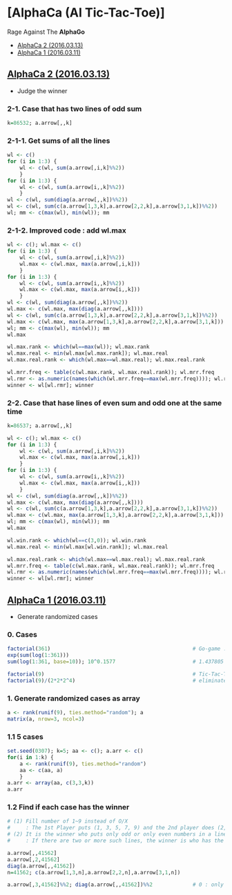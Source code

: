 # [AlphaCa (AI Tic-Tac-Toe)]

Rage Against The **AlphaGo**

- [AlphaCa 2 (2016.03.13)](/AlphaCa#alphaca-2-20160313)
- [AlphaCa 1 (2016.03.11)](/AlphaCa#alphaca-1-20160311)


## [AlphaCa 2 (2016.03.13)](/AlphaCa#alphaca-ai-tic-tac-toe)

- Judge the winner

### 2-1. Case that has two lines of odd sum
```r
k=86532; a.arrow[,,k]                                                   # Winner : 1st (5-3-7 for the '/' line, not 9-3-1 on the 2nd column)
```

### 2-1-1. Get sums of all the lines
```r
wl <- c()                                                               # wl(win/lose) : 0 (2nd player wins) / 1~2 (draw) / 3 (1st one wins)
for (i in 1:3) {
	wl <- c(wl, sum(a.arrow[,i,k]%%2))
	}
for (i in 1:3) {
	wl <- c(wl, sum(a.arrow[i,,k]%%2))
	}
wl <- c(wl, sum(diag(a.arrow[,,k])%%2))
wl <- c(wl, sum(c(a.arrow[1,3,k],a.arrow[2,2,k],a.arrow[3,1,k])%%2))
wl; mm <- c(max(wl), min(wl)); mm
```

### 2-1-2. Improved code : add wl.max
```r
wl <- c(); wl.max <- c()                                       			# wl.max : the max number of each line
for (i in 1:3) {
	wl <- c(wl, sum(a.arrow[,i,k]%%2))
	wl.max <- c(wl.max, max(a.arrow[,i,k]))
	}
for (i in 1:3) {
	wl <- c(wl, sum(a.arrow[i,,k]%%2))
	wl.max <- c(wl.max, max(a.arrow[i,,k]))
	}
wl <- c(wl, sum(diag(a.arrow[,,k])%%2))
wl.max <- c(wl.max, max(diag(a.arrow[,,k])))
wl <- c(wl, sum(c(a.arrow[1,3,k],a.arrow[2,2,k],a.arrow[3,1,k])%%2))
wl.max <- c(wl.max, max(a.arrow[1,3,k],a.arrow[2,2,k],a.arrow[3,1,k]))
wl; mm <- c(max(wl), min(wl)); mm
wl.max

wl.max.rank <- which(wl==max(wl)); wl.max.rank
wl.max.real <- min(wl.max[wl.max.rank]); wl.max.real
wl.max.real.rank <- which(wl.max==wl.max.real); wl.max.real.rank

wl.mrr.freq <- table(c(wl.max.rank, wl.max.real.rank)); wl.mrr.freq
wl.rmr <- as.numeric(names(which(wl.mrr.freq==max(wl.mrr.freq)))); wl.rmr
winner <- wl[wl.rmr]; winner
```

### 2-2. Case that hase lines of even sum and odd one at the same time
```r
k=86537; a.arrow[,,k]

wl <- c(); wl.max <- c()
for (i in 1:3) {
	wl <- c(wl, sum(a.arrow[,i,k]%%2))
	wl.max <- c(wl.max, max(a.arrow[,i,k]))
	}
for (i in 1:3) {
	wl <- c(wl, sum(a.arrow[i,,k]%%2))
	wl.max <- c(wl.max, max(a.arrow[i,,k]))
	}
wl <- c(wl, sum(diag(a.arrow[,,k])%%2))
wl.max <- c(wl.max, max(diag(a.arrow[,,k])))
wl <- c(wl, sum(c(a.arrow[1,3,k],a.arrow[2,2,k],a.arrow[3,1,k])%%2))
wl.max <- c(wl.max, max(a.arrow[1,3,k],a.arrow[2,2,k],a.arrow[3,1,k]))
wl; mm <- c(max(wl), min(wl)); mm
wl.max

wl.win.rank <- which(wl==c(3,0)); wl.win.rank
wl.max.real <- min(wl.max[wl.win.rank]); wl.max.real

wl.max.real.rank <- which(wl.max==wl.max.real); wl.max.real.rank
wl.mrr.freq <- table(c(wl.max.rank, wl.max.real.rank)); wl.mrr.freq
wl.rmr <- as.numeric(names(which(wl.mrr.freq==max(wl.mrr.freq)))); wl.rmr
winner <- wl[wl.rmr]; winner
```


## [AlphaCa 1 (2016.03.11)](/AlphaCa#alphaca-ai-tic-tac-toe)

- Generate randomized cases

### 0. Cases
```r
factorial(361)                                  			# Go-game : 19 * 19 = 361 points
exp(sum(log(1:361)))
sum(log(1:361, base=10)); 10^0.1577             			# 1.437805 * 10^768

factorial(9)                                    			# Tic-Tac-Toe : 362,880
factorial(9)/(2*2*2^4)                          			# eliminate symmetries of top and bottom(/2), left and right(/2), diagonals(/4) : 1/16 → 5,670
```

### 1. Generate randomized cases as array
```r
a <- rank(runif(9), ties.method="random"); a
matrix(a, nrow=3, ncol=3)
```

### 1.1 5 cases
```r
set.seed(0307); k=5; aa <- c(); a.arr <- c()
for(i in 1:k) {
	a <- rank(runif(9), ties.method="random")
	aa <- c(aa, a)
	}
a.arr <- array(aa, c(3,3,k))
a.arr
```

### 1.2 Find if each case has the winner
```r
# (1) Fill number of 1~9 instead of O/X
#     : The 1st Player puts (1, 3, 5, 7, 9) and the 2nd player does (2, 4, 6, 8).
# (2) It is the winner who puts only odd or only even numbers in a line including diagonal ones
#     : If there are two or more such lines, the winner is who has the smaller max value.

a.arrow[,,41562]
a.arrow[,2,41562]
diag(a.arrow[,,41562])
n=41562; c(a.arrow[1,3,n],a.arrow[2,2,n],a.arrow[3,1,n])

a.arrow[,3,41562]%%2; diag(a.arrow[,,41562])%%2				# 0 : only even numbers / 3 : only odd numbers
```